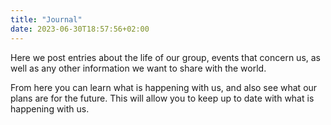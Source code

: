 ```yaml
---
title: "Journal"
date: 2023-06-30T18:57:56+02:00
---
```


Here we post entries about the life of our group, events that concern us, as well as any other information we want to share with the world.

From here you can learn what is happening with us, and also see what our plans are for the future. This will allow you to keep up to date with what is happening with us.